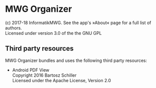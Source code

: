 # MWG Organizer
(c) 2017-18 InformatikMWG. See the app's »About« page for a full list of authors.  
Licensed under version 3.0 of the the GNU GPL

## Third party resources

MWG Organizer bundles and uses the following third party resources:

 - Android PDF View  
   Copyright 2016 Bartosz Schiller  
   Licensed under the Apache License, Version 2.0
